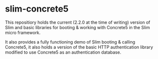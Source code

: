 slim-concrete5
==============

This repositiory holds the current (2.2.0 at the time of writing) version of Slim and basic libraries for booting &amp; working with Concrete5 in the Slim micro framework.

It also provides a fully functioning demo of Slim booting & calling Concrete5, it also holds a version of the basic HTTP authentication library modified to use Concrete5 as an authentication database.